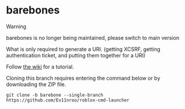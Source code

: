 # barebones

> [!WARNING]
> barebones is no longer being maintained, please switch to main version

What is only required to generate a URI. (getting XCSRF, getting authentication ticket, and putting them together for a URI)

Follow [the wiki](https://github.com/Ev11nroo/roblox-cmd-launcher/wiki)  for a tutorial.

Cloning this branch requires entering the command below or by downloading the ZIP file.

```
git clone -b barebone --single-branch https://github.com/Ev11nroo/roblox-cmd-launcher
```
